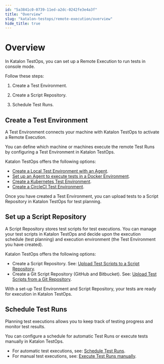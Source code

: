 ```yaml
---
id: "5a3841c0-0739-11ed-a2dc-0242fe3e4a3f"
title: "Overview"
slug: "katalon-testops/remote-execution/overview"
hide_title: true
---
```


# <a id="id" class="anchor_top_offset"/><a id="ariaid-title1" class="anchor_top_offset"/>Overview

<p xmlns="http://www.w3.org/1999/xhtml" className="p">In Katalon TestOps, you can set up a Remote Execution to run   tests in console mode.</p> 
<div xmlns="http://www.w3.org/1999/xhtml" className="p">Follow these steps: <ol className="ol"><li className="li"><p className="p">Create a Test Environment.</p></li><li className="li"><p className="p">Create a Script Repository.</p></li><li className="li"><p className="p">Schedule Test Runs.</p></li></ol></div>
    

## <a id="id_1" class="anchor_top_offset"/>Create a Test Environment

    
      
<p xmlns="http://www.w3.org/1999/xhtml" className="p">A Test Environment connects your machine with Katalon TestOps to   activate a Remote Execution.</p> 
      
<p xmlns="http://www.w3.org/1999/xhtml" className="p">You can define which machine or machines execute the remote Test   Runs by configuring a Test Environment in Katalon TestOps.</p> 
      
<p xmlns="http://www.w3.org/1999/xhtml" className="p">Katalon TestOps offers the following options:</p> 
      
<ul xmlns="http://www.w3.org/1999/xhtml" className="ul">   <li className="li">     <a className="xref" href="/docs/katalon-testops/remote-execution/local-test-environments/create-a-local-test-environment-with-an-agent">Create       a Local Test Environment with an Agent</a>.</li>   <li className="li">     <a className="xref" href="/docs/katalon-testops/remote-execution/docker-test-environments">Set       up an Agent to execute tests in a Docker Environment</a>.</li>   <li className="li">     <a className="xref" href="/docs/katalon-testops/remote-execution/kubernetes-test-environments">Create       a Kubernetes Test Environment</a>.</li>   <li className="li">     <a className="xref" href="/docs/katalon-testops/remote-execution/circleci-test-environments">Create       a CircleCI Test Environment</a>.</li> </ul> 
      
<p xmlns="http://www.w3.org/1999/xhtml" className="p">Once you have created a Test Environment, you can upload tests   to a Script Repository in Katalon TestOps for test planning.</p> 
    
  
    

## <a id="id_2" class="anchor_top_offset"/>Set up a Script Repository

    
      
<p xmlns="http://www.w3.org/1999/xhtml" className="p">A Script Repository stores test scripts for test executions. You   can manage your test scripts in Katalon TestOps and decide upon the   execution schedule (test planning) and execution environment (the   Test Environment you have created).</p> 
      
<p xmlns="http://www.w3.org/1999/xhtml" className="p">Katalon TestOps offers the following options:</p> 
      
<ul xmlns="http://www.w3.org/1999/xhtml" className="ul">   <li className="li">Create a Script Repository. See: <a className="xref" href="/docs/katalon-testops/remote-execution/script-repository/upload-test-scripts-to-a-script-repository">Upload       Test Scripts to a Script Repository</a>.</li>   <li className="li">Create a Git Script Repository (GitHub and Bitbucket). See: <a className="xref" href="/docs/katalon-testops/remote-execution/script-repository/upload-test-scripts-from-a-git-repository">Upload       Test Scripts from a Git Repository</a>.</li> </ul> 
      
<p xmlns="http://www.w3.org/1999/xhtml" className="p">With a set-up Test Environment and Script Repository, your tests   are ready for execution in Katalon TestOps.</p> 
    
  
    

## <a id="id_3" class="anchor_top_offset"/>Schedule Test Runs

    
      
<p xmlns="http://www.w3.org/1999/xhtml" className="p">Planning test executions allows you to keep track of testing   progress and monitor test results.</p> 
      
<p xmlns="http://www.w3.org/1999/xhtml" className="p">You can configure a schedule for automatic Test Runs or execute   tests manually in Katalon TestOps.</p> 
      
<ul xmlns="http://www.w3.org/1999/xhtml" className="ul">   <li className="li">For automatic test executions, see: <a className="xref" href="/docs/katalon-testops/test-planning/schedules/schedule-test-runs">Schedule       Test Runs</a>.</li>   <li className="li">For manual test executions, see: <a className="xref" href="/docs/katalon-testops/test-planning/schedules/execute-test-runs-manually">Execute       Test Runs manually</a>.</li> </ul> 
    
  
